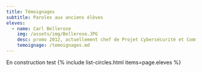 ```yaml
---
title: Témoignages
subtitle: Paroles aux anciens élèves
eleves:
  - name: Carl Bellerose 
    img: /assets/img/Bellerose.JPG
    desc: promo 2012, actuellement chef de Projet Cybersécurité et Communication chez VINCI Energies
    temoignage: /temoignages.md
---
```


En construction
test
{% include list-circles.html items=page.eleves %}




